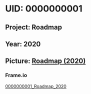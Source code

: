 # UID: 0000000001

## Project: Roadmap

## Year: 2020

## Picture: [Roadmap (2020)](https://github.com/creationspictures/index/blob/master/0000000001/README.md)

### Frame.io

[0000000001_Roadmap_2020](https://app.frame.io/projects/8084ad37-8419-4389-bc0f-5702e3674ba5)
